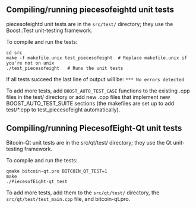 Compiling/running piecesofeightd unit tests
------------------------------------

piecesofeightd unit tests are in the `src/test/` directory; they
use the Boost::Test unit-testing framework.

To compile and run the tests:

	cd src
	make -f makefile.unix test_piecesofeight  # Replace makefile.unix if you're not on unix
	./test_piecesofeight   # Runs the unit tests

If all tests succeed the last line of output will be:
`*** No errors detected`

To add more tests, add `BOOST_AUTO_TEST_CASE` functions to the existing
.cpp files in the test/ directory or add new .cpp files that
implement new BOOST_AUTO_TEST_SUITE sections (the makefiles are
set up to add test/*.cpp to test_piecesofeight automatically).


Compiling/running PiecesofEight-Qt unit tests
---------------------------------------

Bitcoin-Qt unit tests are in the src/qt/test/ directory; they
use the Qt unit-testing framework.

To compile and run the tests:

	qmake bitcoin-qt.pro BITCOIN_QT_TEST=1
	make
	./PiecesofEight-qt_test

To add more tests, add them to the `src/qt/test/` directory,
the `src/qt/test/test_main.cpp` file, and bitcoin-qt.pro.
